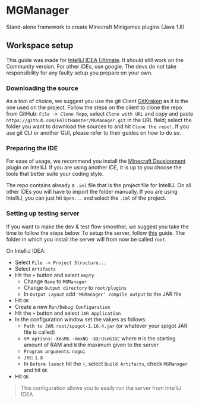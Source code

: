# MGManager
Stand-alone framework to create Minecraft Minigames plugins (Java 1.8)

## Workspace setup

This guide was made for [IntelliJ IDEA Ultimate](https://www.jetbrains.com/idea/download/#section=windows). It should still work on the Community version. For other IDEs, use google. The devs do not take responsibility for any faulty setup you prepare on your own.

### Downloading the source

As a tool of choice, we suggest you use the git Client [GitKraken](https://www.gitkraken.com/) as it is the one used on the project. Follow the steps on the client to clone the repo from GitHub: `File -> Clone Repo`, select `Clone with URL` and copy and paste `https://github.com/EnlitHamster/MGManager.git` in the URL field; select the folder you want to download the sources to and hit `Clone the repo!`. If you use git CLI or another GUI, please refer to their guides on how to do so.

### Preparing the IDE

For ease of usage, we recommend you install the [Minecraft Development](https://plugins.jetbrains.com/plugin/8327-minecraft-development) plugin on IntelliJ. If you are using another IDE, it is up to you choose the tools that better suite your coding style.

The repo contains already a `.iml` file that is the project file for IntelliJ. On all other IDEs you will have to import the folder manually. If you are using IntelliJ, you can just hit `Open...` and select the `.iml` of the project.

### Setting up testing server

If you want to make the dev & test flow smoother, we suggest you take the time to follow the steps below. To setup the server, follow [this](https://minecraft.gamepedia.com/Tutorials/Setting_up_a_Spigot_server) guide. The folder in which you install the server will from now be called `root`.

On IntelliJ IDEA:
- Select `File -> Project Structure...`
- Select `Artifacts`
- Hit the `+` button and select `empty`
  - Change `Name` to `MGManager`
  - Change `Output directory` to `root/plugins`
  - In `Output Layout` add `'MGManager' compile output` to the JAR file
- Hit `OK`
- Create a new `Run/Debug Configuration`
- Hit the `+` button and select `JAR Application`
- In the configuration window set the values as follows:
  - `Path to JAR`: `root/spigot-1.16.4.jar` (or whatever your spigot JAR file is called)
  - `VM options`: `-XmsMG -XmxNG -XX:UseG1GC` where `M` is the starting amount of RAM and `N` the maximum given to the server
  - `Program arguments`: `nogui`
  - `JRE`: `1.8`
  - In `Before launch` hit the `+`, select `Build Artifacts`, check `MGManager` and hit `OK`
- Hit `OK`
> This configuration allows you to easily run the server from IntelliJ IDEA
  
